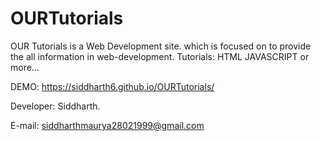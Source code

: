 # OURTutorials
OUR Tutorials is a Web Development site. which is focused on to provide the all information in web-development.
Tutorials:
HTML
JAVASCRIPT
or more...

DEMO:
https://siddharth6.github.io/OURTutorials/





Developer: Siddharth.



E-mail: siddharthmaurya28021999@gmail.com
